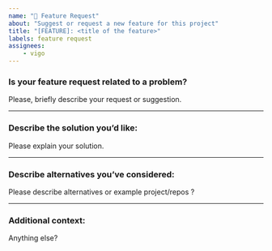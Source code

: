 ```yaml
---
name: "🎉 Feature Request"
about: "Suggest or request a new feature for this project"
title: "[FEATURE]: <title of the feature>"
labels: feature request
assignees:
    - vigo
---
```


### Is your feature request related to a problem?

Please, briefly describe your request or suggestion.

---

### Describe the solution you’d like:

Please explain your solution.

---

### Describe alternatives you’ve considered:

Please describe alternatives or example project/repos ?

---

### Additional context:

Anything else?
